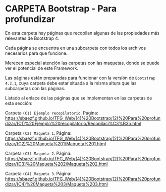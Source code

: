 ﻿# CARPETA Bootstrap - Para profundizar
En esta carpeta hay páginas que recopilan algunas de las propiedades más relevantes de Bootstrap 4.

Cada página se encuentra en una subcarpeta con todos los archivos necesarios para que funcione.

Merecen especial atención las carpetas con las maquetas, donde se puede ver el potencial de este Framework.

Las páginas están preparadas para funcionar con la versión de `Bootstrap 4.2.1`, cuya carpeta debe estar situada a la misma altura que las subcarpetas con las páginas.

Listado al enlace de las páginas que se implementan en las carpetas de esta sección:

Carpeta `(C1) Ejemplo recopilatorio`. Página: https://sbaezf.github.io/TFG_Web/(4)%20Bootstrap/(2)%20Para%20profundizar/(C1)%20Ejemplo%20recopilatorio/Recopilaci%C3%B3n.html

Carpeta `(C2) Maqueta 1`. Página: https://sbaezf.github.io/TFG_Web/(4)%20Bootstrap/(2)%20Para%20profundizar/(C2)%20Maqueta%201/Maqueta%201.html			 

Carpeta `(C3) Maqueta 2`. Página: https://sbaezf.github.io/TFG_Web/(4)%20Bootstrap/(2)%20Para%20profundizar/(C3)%20Maqueta%202/Maqueta%202.html			

Carpeta `(C4) Maqueta 3`. Página: https://sbaezf.github.io/TFG_Web/(4)%20Bootstrap/(2)%20Para%20profundizar/(C4)%20Maqueta%203/Maqueta%203.html
